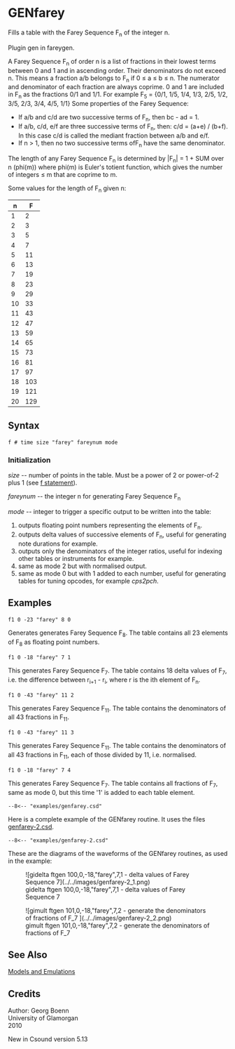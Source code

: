 <!--
id:GENfarey
category:
-->
# GENfarey
Fills a table with the Farey Sequence F<sub>n</sub> of the integer n.

Plugin gen in fareygen.

A Farey Sequence F<sub>n</sub> of order n is a list of fractions in their lowest terms between 0 and 1 and in ascending order. Their denominators do not exceed n.
This means a fraction a/b belongs to F<sub>n</sub> if 0 &#8804; a &#8804; b &#8804; n.
The numerator and denominator of each fraction are always coprime.
0 and 1 are included in F<sub>n</sub> as the fractions 0/1 and 1/1.
For example F<sub>5</sub> = {0/1, 1/5, 1/4, 1/3, 2/5, 1/2, 3/5, 2/3, 3/4, 4/5, 1/1}
Some properties of the Farey Sequence:

*  If a/b and c/d are two successive terms of F<sub>n</sub>, then bc - ad = 1.
*  If a/b, c/d, e/f are three successive terms of F<sub>n</sub>, then: c/d = (a+e) / (b+f). In this case c/d is called the mediant fraction between a/b and e/f.
*  If n > 1, then no two successive terms ofF<sub>n</sub> have the same denominator.

The length of any Farey Sequence F<sub>n</sub> is determined by
|F<sub>n</sub>| = 1 + SUM over n (phi(m))
where phi(m) is Euler's totient function, which gives the number of integers &#8804; m that are coprime to m.

Some values for the length of F<sub>n</sub> given n:

| n | F |
|---|---|
| 1 | 2 |
| 2 | 3 |
| 3 | 5 |
| 4 | 7 |
| 5 | 11 |
| 6 | 13 |
| 7 | 19 |
| 8 | 23 |
| 9 | 29 |
| 10 | 33 |
| 11 | 43 |
| 12 | 47 |
| 13 | 59 |
| 14 | 65 |
| 15 | 73 |
| 16 | 81 |
| 17 | 97 |
| 18 | 103 |
| 19 | 121 |
| 20 | 129 |

## Syntax
``` csound-orc
f # time size "farey" fareynum mode
```

### Initialization

_size_ -- number of points in the table. Must
be a power of 2 or power-of-2 plus 1 (see [f statement](../../scoregens/f)).

_fareynum_ -- the integer n for generating Farey Sequence F<sub>n</sub>

_mode_ -- integer to trigger a specific
output to be written into the table:

1. outputs floating point numbers representing the elements of F<sub>n</sub>.
2.  outputs delta values of successive elements of F<sub>n</sub>, useful for generating note durations for example.
3.  outputs only the denominators of the integer ratios, useful for indexing other tables or instruments for example.
4.  same as mode 2 but with normalised output.
5.  same as mode 0 but with 1 added to each number, useful for generating tables for tuning opcodes, for example _cps2pch_.

## Examples

``` csound-orc
f1 0 -23 "farey" 8 0
```

Generates generates Farey Sequence F<sub>8</sub>. The table contains all
23 elements of F<sub>8</sub> as floating point numbers.

``` csound-orc
f1 0 -18 "farey" 7 1
```

This generates Farey Sequence F<sub>7</sub>. The table contains 18 delta values of F<sub>7</sub>,
i.e. the difference between r<sub>i+1</sub> - r<sub>i</sub>, where r is the ith element of F<sub>n</sub>.

``` csound-orc
f1 0 -43 "farey" 11 2
```

This generates Farey Sequence F<sub>11</sub>. The table contains the denominators of all
43 fractions in F<sub>11</sub>.

``` csound-orc
f1 0 -43 "farey" 11 3
```

This generates Farey Sequence F<sub>11</sub>. The table contains the denominators of all
43 fractions in F<sub>11</sub>, each of those divided by 11, i.e. normalised.

``` csound-orc
f1 0 -18 "farey" 7 4
```

This generates Farey Sequence F<sub>7</sub>. The table contains all fractions of F<sub>7</sub>,
same as mode 0, but this time '1' is added to each table element.

``` csound-orc title="A simple example of the GENfarey routine." linenums="1"
--8<-- "examples/genfarey.csd"
```

Here is a complete example of the GENfarey routine. It uses the files [genfarey-2.csd](../../examples/genfarey-2.csd).

``` csound-orc title="Another example of the GENfarey routine." linenums="1"
--8<-- "examples/genfarey-2.csd"
```

These are the diagrams of the waveforms of the GENfarey routines, as used in the example:

<figure markdown="span">
![gidelta ftgen 100,0,-18,"farey",7,1 - delta values of Farey Sequence 7](../../images/genfarey-2_1.png)
<figcaption>gidelta ftgen 100,0,-18,"farey",7,1 - delta values of Farey Sequence 7</figcaption>
</figure>

<figure markdown="span">
![gimult ftgen 101,0,-18,"farey",7,2 - generate the denominators of fractions of F_7 ](../../images/genfarey-2_2.png)
<figcaption>gimult ftgen 101,0,-18,"farey",7,2 - generate the denominators of fractions of F_7 </figcaption>
</figure>

## See Also

[Models and Emulations](../../siggen/models)

## Credits

Author: Georg Boenn<br>
University of Glamorgan<br>
2010<br>

New in Csound version 5.13


